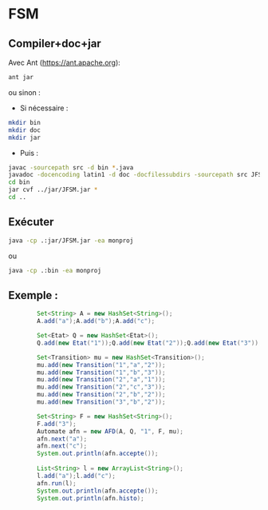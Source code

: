 # FSM

## Compiler+doc+jar

Avec Ant (https://ant.apache.org):
```bash
ant jar
```

ou sinon :

- Si nécessaire :
```bash
mkdir bin
mkdir doc
mkdir jar
```

- Puis :
```bash
javac -sourcepath src -d bin *.java
javadoc -docencoding latin1 -d doc -docfilessubdirs -sourcepath src JFSM
cd bin
jar cvf ../jar/JFSM.jar *
cd ..
```

## Exécuter

```bash
java -cp .:jar/JFSM.jar -ea monproj
```

ou

```bash
java -cp .:bin -ea monproj
```

## Exemple :

```java
        Set<String> A = new HashSet<String>();      
    	A.add("a");A.add("b");A.add("c");

    	Set<Etat> Q = new HashSet<Etat>();
    	Q.add(new Etat("1"));Q.add(new Etat("2"));Q.add(new Etat("3"));

    	Set<Transition> mu = new HashSet<Transition>();
    	mu.add(new Transition("1","a","2"));
    	mu.add(new Transition("1","b","3"));
    	mu.add(new Transition("2","a","1"));
    	mu.add(new Transition("2","c","3"));
    	mu.add(new Transition("2","b","2"));
    	mu.add(new Transition("3","b","2"));

    	Set<String> F = new HashSet<String>();
    	F.add("3");
    	Automate afn = new AFD(A, Q, "1", F, mu);
    	afn.next("a");
    	afn.next("c");
    	System.out.println(afn.accepte());
    	
    	List<String> l = new ArrayList<String>();
    	l.add("a");l.add("c");
    	afn.run(l);
    	System.out.println(afn.accepte());
    	System.out.println(afn.histo);
```

